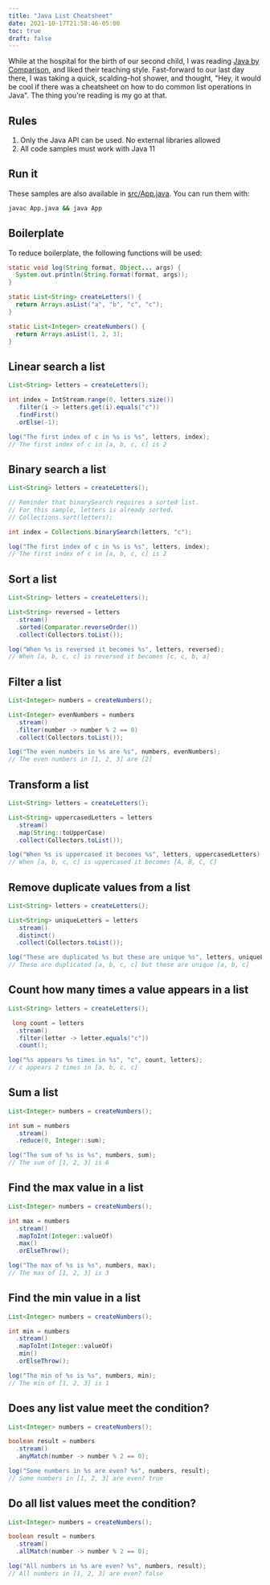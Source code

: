 ```yaml
---
title: "Java List Cheatsheet"
date: 2021-10-17T21:58:46-05:00
toc: true
draft: false
---
```


While at the hospital for the birth of our second child, I was reading [Java by Comparison](https://pragprog.com/titles/javacomp/java-by-comparison/), and liked their teaching style. Fast-forward to our last day there, I was taking a quick, scalding-hot shower, and thought, "Hey, it would be cool if there was a cheatsheet on how to do common list operations in Java". The thing you're reading is my go at that.

<!--more-->

## Rules

1. Only the Java API can be used. No external libraries allowed
1. All code samples must work with Java 11

## Run it

These samples are also available in [src/App.java](src/App.java). You can run them with:

```sh
javac App.java && java App
```

## Boilerplate

To reduce boilerplate, the following functions will be used:

```java
static void log(String format, Object... args) {
  System.out.println(String.format(format, args));
}

static List<String> createLetters() {
  return Arrays.asList("a", "b", "c", "c");
}

static List<Integer> createNumbers() {
  return Arrays.asList(1, 2, 3);
}
```

## Linear search a list

```java
List<String> letters = createLetters();

int index = IntStream.range(0, letters.size())
  .filter(i -> letters.get(i).equals("c"))
  .findFirst()
  .orElse(-1);

log("The first index of c in %s is %s", letters, index);
// The first index of c in [a, b, c, c] is 2
```

## Binary search a list

```java
List<String> letters = createLetters();

// Reminder that binarySearch requires a sorted list.
// For this sample, letters is already sorted.
// Collections.sort(letters);

int index = Collections.binarySearch(letters, "c");

log("The first index of c in %s is %s", letters, index);
// The first index of c in [a, b, c, c] is 2
```

## Sort a list

```java
List<String> letters = createLetters();

List<String> reversed = letters
  .stream()
  .sorted(Comparator.reverseOrder())
  .collect(Collectors.toList());

log("When %s is reversed it becomes %s", letters, reversed);
// When [a, b, c, c] is reversed it becomes [c, c, b, a]
```

## Filter a list

```java
List<Integer> numbers = createNumbers();

List<Integer> evenNumbers = numbers
  .stream()
  .filter(number -> number % 2 == 0)
  .collect(Collectors.toList());

log("The even numbers in %s are %s", numbers, evenNumbers);
// The even numbers in [1, 2, 3] are [2]
```

## Transform a list

```java
List<String> letters = createLetters();

List<String> uppercasedLetters = letters
  .stream()
  .map(String::toUpperCase)
  .collect(Collectors.toList());

log("When %s is uppercased it becomes %s", letters, uppercasedLetters);
// When [a, b, c, c] is uppercased it becomes [A, B, C, C]
```

## Remove duplicate values from a list

```java
List<String> letters = createLetters();

List<String> uniqueLetters = letters
  .stream()
  .distinct()
  .collect(Collectors.toList());

log("These are duplicated %s but these are unique %s", letters, uniqueLetters);
// These are duplicated [a, b, c, c] but these are unique [a, b, c]
```

## Count how many times a value appears in a list

```java
List<String> letters = createLetters();

 long count = letters
  .stream()
  .filter(letter -> letter.equals("c"))
  .count();

log("%s appears %s times in %s", "c", count, letters);
// c appears 2 times in [a, b, c, c]
```

## Sum a list

```java
List<Integer> numbers = createNumbers();

int sum = numbers
  .stream()
  .reduce(0, Integer::sum);

log("The sum of %s is %s", numbers, sum);
// The sum of [1, 2, 3] is 6
```

## Find the max value in a list

```java
List<Integer> numbers = createNumbers();

int max = numbers
  .stream()
  .mapToInt(Integer::valueOf)
  .max()
  .orElseThrow();

log("The max of %s is %s", numbers, max);
// The max of [1, 2, 3] is 3
```

## Find the min value in a list

```java
List<Integer> numbers = createNumbers();

int min = numbers
  .stream()
  .mapToInt(Integer::valueOf)
  .min()
  .orElseThrow();

log("The min of %s is %s", numbers, min);
// The min of [1, 2, 3] is 1
```

## Does any list value meet the condition?

```java
List<Integer> numbers = createNumbers();

boolean result = numbers
  .stream()
  .anyMatch(number -> number % 2 == 0);

log("Some numbers in %s are even? %s", numbers, result);
// Some numbers in [1, 2, 3] are even? true
```

## Do all list values meet the condition?

```java
List<Integer> numbers = createNumbers();

boolean result = numbers
  .stream()
  .allMatch(number -> number % 2 == 0);

log("All numbers in %s are even? %s", numbers, result);
// All numbers in [1, 2, 3] are even? false
```
